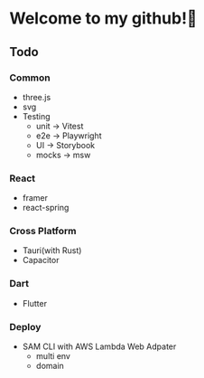 # Welcome to my github!👋

## Todo

### Common

- three.js
- svg
- Testing
  - unit -> Vitest
  - e2e -> Playwright
  - UI -> Storybook
  - mocks -> msw

### React

- framer
- react-spring

### Cross Platform

- Tauri(with Rust)
- Capacitor

### Dart

- Flutter

### Deploy
- SAM CLI with AWS Lambda Web Adpater
  - multi env
  - domain
